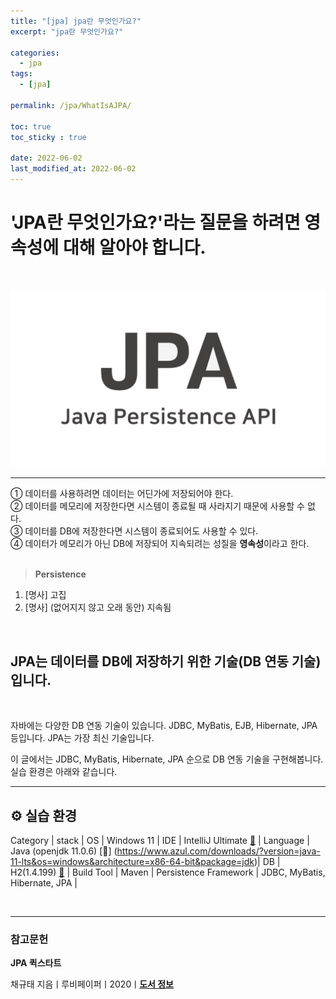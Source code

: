 ```yaml
---
title: "[jpa] jpa란 무엇인가요?"
excerpt: "jpa란 무엇인가요?"

categories:
  - jpa
tags:
  - [jpa]

permalink: /jpa/WhatIsAJPA/

toc: true
toc_sticky : true

date: 2022-06-02
last_modified_at: 2022-06-02
---
```


# 'JPA란 무엇인가요?'라는 질문을 하려면 영속성에 대해 알아야 합니다.
<br>

![WhatIsAJPA](/assets/images/posts_img/WhatIsAJPA.png)

---

① 데이터를 사용하려면 데이터는 어딘가에 저장되어야 한다.<br />
② 데이터를 메모리에 저장한다면 시스템이 종료될 때 사라지기 때문에 사용할 수 없다.<br />
③ 데이터를 DB에 저장한다면 시스템이 종료되어도 사용할 수 있다.<br />
④ 데이터가 메모리가 아닌 DB에 저장되어 지속되려는 성질을 **영속성**이라고 한다.<br />
<br />
>**Persistence**
1. [명사] 고집
2. [명사] (없어지지 않고 오래 동안) 지속됨

<br />

## JPA는 데이터를 DB에 저장하기 위한 기술(DB 연동 기술)입니다.

<br>

자바에는 다양한 DB 연동 기술이 있습니다. JDBC, MyBatis, EJB, Hibernate, JPA 등입니다. JPA는 가장 최신 기술입니다.

이 글에서는 JDBC, MyBatis, Hibernate, JPA 순으로 DB 연동 기술을 구현해봅니다. 실습 환경은 아래와 같습니다.
<br>

---

## ⚙️ 실습 환경

Category | stack |
OS | Windows 11 |
IDE | IntelliJ Ultimate [🧷](https://www.jetbrains.com/ko-kr/idea/download/#section=windows) |
Language | Java (openjdk 11.0.6) [🧷] (https://www.azul.com/downloads/?version=java-11-lts&os=windows&architecture=x86-64-bit&package=jdk)|
DB | H2(1.4.199) [🧷](https://h2database.com/html/download-archive.html) |
Build Tool | Maven |
Persistence Framework | JDBC, MyBatis, Hibernate, JPA |



<br>

---

### 참고문헌

**JPA 퀵스타트**

채규태 지음ㅣ루비페이퍼ㅣ2020ㅣ[**도서 정보**](http://www.kyobobook.co.kr/product/detailViewKor.laf?ejkGb=KOR&mallGb=KOR&barcode=9791186710586&orderClick=LAG&Kc=)

